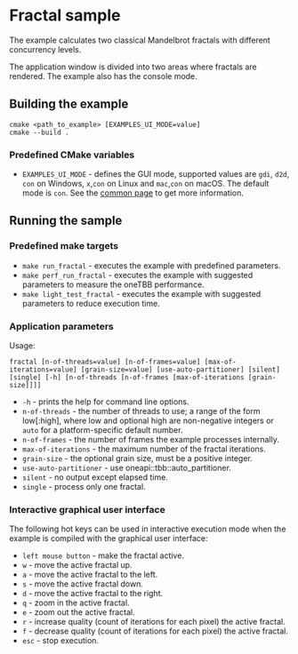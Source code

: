 # Fractal sample
The example calculates two classical Mandelbrot fractals with different concurrency levels.

The application window is divided into two areas where fractals are rendered. The example also has the console mode.

## Building the example
```
cmake <path_to_example> [EXAMPLES_UI_MODE=value]
cmake --build .

```
### Predefined CMake variables
* `EXAMPLES_UI_MODE` - defines the GUI mode, supported values are `gdi`, `d2d`, `con` on Windows, `x`,`con` on Linux and `mac`,`con` on macOS. The default mode is `con`. See the [common page](../../README.md) to get more information.

## Running the sample
### Predefined make targets
* `make run_fractal` - executes the example with predefined parameters.
* `make perf_run_fractal` - executes the example with suggested parameters to measure the oneTBB performance.
* `make light_test_fractal` - executes the example with suggested parameters to reduce execution time.

### Application parameters
Usage:
```
fractal [n-of-threads=value] [n-of-frames=value] [max-of-iterations=value] [grain-size=value] [use-auto-partitioner] [silent] [single] [-h] [n-of-threads [n-of-frames [max-of-iterations [grain-size]]]]
```
* `-h` - prints the help for command line options.
* `n-of-threads` - the number of threads to use; a range of the form low\[:high\], where low and optional high are non-negative integers or `auto` for a platform-specific default number.
* `n-of-frames` - the number of frames the example processes internally.
* `max-of-iterations` - the maximum number of the fractal iterations.
* `grain-size` - the optional grain size, must be a positive integer.
* `use-auto-partitioner` - use oneapi::tbb::auto_partitioner.
* `silent` - no output except elapsed time.
* `single` - process only one fractal.

### Interactive graphical user interface
The following hot keys can be used in interactive execution mode when the example is compiled with the graphical user interface:

* `left mouse button` - make the fractal active.
* `w` - move the active fractal up.
* `a` - move the active fractal to the left.
* `s` - move the active fractal down.
* `d` - move the active fractal to the right.
* `q` - zoom in the active fractal.
* `e` - zoom out the active fractal.
* `r` - increase quality (count of iterations for each pixel) the active fractal.
* `f` - decrease quality (count of iterations for each pixel) the active fractal.
* `esc` - stop execution.
